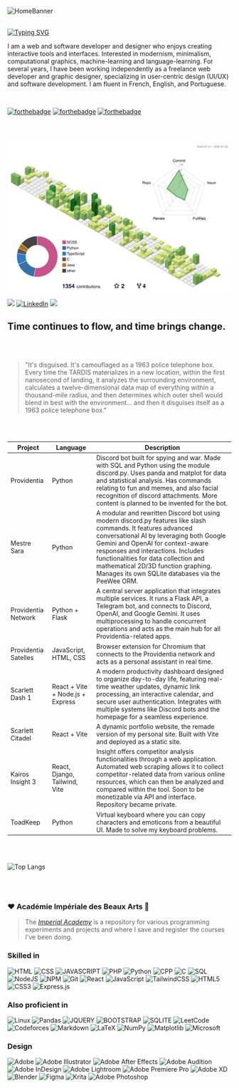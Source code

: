 ![HomeBanner](https://i.imgur.com/kdqWiQb.png)
<br><br>

[![Typing SVG](https://readme-typing-svg.herokuapp.com?font=Fira+Code&size=18&pause=1000&width=435&lines=Mais+est-ce+important+de+nous+d%C3%A9finir%3F)](https://git.io/typing-svg)
<p>
     I am a web and software developer and designer who enjoys creating interactive tools and interfaces. Interested in modernism, minimalism, computational graphics, machine-learning and language-learning. For several years, I have been working independently as a freelance web developer and graphic designer, specializing in user-centric design (UI/UX) and software development. I am fluent in French, English, and Portuguese.
</p>
<br>

 [![forthebadge](https://forthebadge.com/images/badges/uses-brains.svg)](https://forthebadge.com)
[![forthebadge](https://forthebadge.com/images/badges/built-with-resentment.svg)](https://forthebadge.com)
[![forthebadge](https://forthebadge.com/images/badges/compatibility-club-penguin.svg)](https://forthebadge.com)

<br><br>

![3d commit history](./profile-3d-contrib/profile-green-animate.svg)


<a href="https://lyszt.net"><img src="https://img.shields.io/badge/Portfolio-%23000000.svg?style=for-the-badge&logo=firefox&logoColor=#FF7139"></a>
[![LinkedIn](https://img.shields.io/badge/linkedin-%230077B5.svg?style=for-the-badge&logo=linkedin&logoColor=white)](https://www.linkedin.com/in/lyszt/)
<img src="https://komarev.com/ghpvc/?username=lyszt&style=flat-square" width="150">

## Time continues to flow, and time brings change.

<br><br>

> "It's disguised. It's camouflaged as a 1963 police telephone box. Every time the TARDIS materializes in a new location, within the first nanosecond of landing, it analyzes the surrounding environment, calculates a twelve-dimensional data map of everything within a thousand-mile radius, and then determines which outer shell would blend in best with the environment... and then it disguises itself as a 1963 police telephone box."

<br>

<br>


Project | Language | Description
|---|---|---|
| Providentia | Python | Discord bot built for spying and war. Made with SQL and Python using the module discord.py. Uses panda and matplot for data and statistical analysis. Has commands relating to fun and memes, and also facial recognition of discord attachments. More content is planned to be invented for the bot. |
| Mestre Sara | Python | A modular and rewritten Discord bot using modern discord.py features like slash commands. It features advanced conversational AI by leveraging both Google Gemini and OpenAI for context-aware responses and interactions. Includes functionalities for data collection and mathematical 2D/3D function graphing. Manages its own SQLite databases via the PeeWee ORM. |
| Providentia Network | Python + Flask | A central server application that integrates multiple services. It runs a Flask API, a Telegram bot, and connects to Discord, OpenAI, and Google Gemini. It uses multiprocessing to handle concurrent operations and acts as the main hub for all Providentia-related apps. |
| Providentia Satelles | JavaScript, HTML, CSS | Browser extension for Chromium that connects to the Providentia network and acts as a personal assistant in real time. |
| Scarlett Dash 1| React + Vite + Node.js + Express | A modern productivity dashboard designed to organize day-to-day life, featuring real-time weather updates, dynamic link processing, an interactive calendar, and secure user authentication. Integrates with multiple systems like Discord bots and the homepage for a seamless experience. |
| Scarlett Citadel | React + Vite | A dynamic portfolio website, the remade version of my personal site. Built with Vite and deployed as a static site.|
| Kairos Insight 3 | React, Django, Tailwind, Vite | Insight offers competitor analysis functionalities through a web application. Automated web scraping allows it to collect competitor-related data from various online resources, which can then be analyzed and compared within the tool. Soon to be monetizable via API and interface. Repository became private. |
| ToadKeep | Python | Virtual keyboard where you can copy characters and emoticons from a beautiful UI. Made to solve my keyboard problems. |

<br><br>


![Top Langs](https://github-readme-stats.vercel.app/api/top-langs/?username=anuraghazra&layout=compact)

<br><br>

### ❤️ Académie Impériale des Beaux Arts 💙
> The [*Imperial Academy*](https://github.com/lyszt/Academie-de-Lyszt) is a repository for various programming experiments and projects and where I save and register the courses I've been doing. 
### Skilled in

![HTML](https://img.shields.io/badge/HTML-239120?style=for-the-badge&logo=html5&logoColor=white)
![CSS](https://img.shields.io/badge/CSS-239120?&style=for-the-badge&logo=css3&logoColor=white)
![JAVASCRIPT](https://img.shields.io/badge/JavaScript-F7DF1E?style=for-the-badge&logo=javascript&logoColor=black)
![PHP](https://img.shields.io/badge/PHP-777BB4?style=for-the-badge&logo=php&logoColor=white)
![Python](https://img.shields.io/badge/Python-3776AB?style=for-the-badge&logo=python&logoColor=white)
![CPP](https://img.shields.io/badge/C%2B%2B-00599C?style=for-the-badge&logo=c%2B%2B&logoColor=white)
![C](https://img.shields.io/badge/C-00000F?style=for-the-badge&logo=C&logoColor=white)
![SQL](https://img.shields.io/badge/MySQL-00000F?style=for-the-badge&logo=mysql&logoColor=white)
![NodeJS](https://img.shields.io/badge/node.js-6DA55F?style=for-the-badge&logo=node.js&logoColor=white)
![NPM](https://img.shields.io/badge/NPM-%23CB3837.svg?style=for-the-badge&logo=npm&logoColor=white)
![Git](https://img.shields.io/badge/git-%23F05033.svg?style=for-the-badge&logo=git&logoColor=white)
![React](https://img.shields.io/badge/react-%2320232a.svg?style=for-the-badge&logo=react&logoColor=%2361DAFB)
![JavaScript](https://img.shields.io/badge/javascript-%23323330.svg?style=for-the-badge&logo=javascript&logoColor=%23F7DF1E)
![TailwindCSS](https://img.shields.io/badge/tailwindcss-%2338B2AC.svg?style=for-the-badge&logo=tailwind-css&logoColor=white)
![HTML5](https://img.shields.io/badge/html5-%23E34F26.svg?style=for-the-badge&logo=html5&logoColor=white)
![CSS3](https://img.shields.io/badge/css3-%231572B6.svg?style=for-the-badge&logo=css3&logoColor=white)
![Express.js](https://img.shields.io/badge/express.js-%23404d59.svg?style=for-the-badge&logo=express&logoColor=%2361DAFB)

### Also proficient in

![Linux](https://img.shields.io/badge/Linux-FCC624?style=for-the-badge&logo=linux&logoColor=black)
![Pandas](https://img.shields.io/badge/pandas-%23150458.svg?style=for-the-badge&logo=pandas&logoColor=white)
![JQUERY](https://img.shields.io/badge/jQuery-0769AD?style=for-the-badge&logo=jquery&logoColor=white)
![BOOTSTRAP](https://img.shields.io/badge/Bootstrap-563D7C?style=for-the-badge&logo=bootstrap&logoColor=white)
![SQLITE](https://img.shields.io/badge/SQLite-07405E?style=for-the-badge&logo=sqlite&logoColor=white)
![LeetCode](https://img.shields.io/badge/LeetCode-000000?style=for-the-badge&logo=LeetCode&logoColor=#d16c06)
![Codeforces](https://img.shields.io/badge/Codeforces-445f9d?style=for-the-badge&logo=Codeforces&logoColor=white)
![Markdown](https://img.shields.io/badge/markdown-%23000000.svg?style=for-the-badge&logo=markdown&logoColor=white)
![LaTeX](https://img.shields.io/badge/latex-%23008080.svg?style=for-the-badge&logo=latex&logoColor=white)
![NumPy](https://img.shields.io/badge/numpy-%23013243.svg?style=for-the-badge&logo=numpy&logoColor=white)
![Matplotlib](https://img.shields.io/badge/Matplotlib-%23ffffff.svg?style=for-the-badge&logo=Matplotlib&logoColor=black)
![Microsoft](https://img.shields.io/badge/Microsoft-0078D4?style=for-the-badge&logo=microsoft&logoColor=white)

### Design
![Adobe](https://img.shields.io/badge/adobe-%23FF0000.svg?style=for-the-badge&logo=adobe&logoColor=white)
![Adobe Illustrator](https://img.shields.io/badge/adobe%20illustrator-%23FF9A00.svg?style=for-the-badge&logo=adobe%20illustrator&logoColor=white)
![Adobe After Effects](https://img.shields.io/badge/Adobe%20After%20Effects-9999FF.svg?style=for-the-badge&logo=Adobe%20After%20Effects&logoColor=white)
![Adobe Audition](https://img.shields.io/badge/Adobe%20Audition-9999FF.svg?style=for-the-badge&logo=Adobe%20Audition&logoColor=white)
![Adobe InDesign](https://img.shields.io/badge/Adobe%20InDesign-49021F?style=for-the-badge&logo=adobeindesign&logoColor=white)
![Adobe Lightroom](https://img.shields.io/badge/Adobe%20Lightroom-31A8FF.svg?style=for-the-badge&logo=Adobe%20Lightroom&logoColor=white)
![Adobe Premiere Pro](https://img.shields.io/badge/Adobe%20Premiere%20Pro-9999FF.svg?style=for-the-badge&logo=Adobe%20Premiere%20Pro&logoColor=white)
![Adobe XD](https://img.shields.io/badge/Adobe%20XD-470137?style=for-the-badge&logo=Adobe%20XD&logoColor=#FF61F6)
![Blender](https://img.shields.io/badge/blender-%23F5792A.svg?style=for-the-badge&logo=blender&logoColor=white)
![Figma](https://img.shields.io/badge/figma-%23F24E1E.svg?style=for-the-badge&logo=figma&logoColor=white)
![Krita](https://img.shields.io/badge/Krita-203759?style=for-the-badge&logo=krita&logoColor=EEF37B)
![Adobe Photoshop](https://img.shields.io/badge/adobe%20photoshop-%2331A8FF.svg?style=for-the-badge&logo=adobe%20photoshop&logoColor=white)




